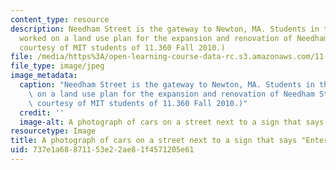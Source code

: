 ```yaml
---
content_type: resource
description: Needham Street is the gateway to Newton, MA. Students in this course
  worked on a land use plan for the expansion and renovation of Needham Street.  (Image
  courtesy of MIT students of 11.360 Fall 2010.)
file: /media/https%3A/open-learning-course-data-rc.s3.amazonaws.com/11-360-community-growth-and-land-use-planning-fall-2010/737e1a68871153e22ae81f4571205e61_11-360f10-th.jpg
file_type: image/jpeg
image_metadata:
  caption: "Needham Street is the gateway to Newton, MA. Students in this course worked\
    \ on a land use plan for the expansion and renovation of Needham Street.\_ (Image\
    \ courtesy of MIT students of 11.360 Fall 2010.)"
  credit: ''
  image-alt: A photograph of cars on a street next to a sign that says "Entering Newton."
resourcetype: Image
title: A photograph of cars on a street next to a sign that says "Entering Newton"
uid: 737e1a68-8711-53e2-2ae8-1f4571205e61
---
```

